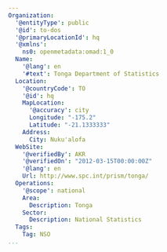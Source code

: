 ```yaml
---
Organization:
  '@entityType': public
  '@id': to-dos
  '@primaryLocationId': hq
  '@xmlns':
    ns0: openmetadata:omad:1_0
  Name:
    '@lang': en
    '#text': Tonga Department of Statistics
  Location:
    '@countryCode': TO
    '@id': hq
    MapLocation:
      '@accuracy': city
      Longitude: "-175.2"
      Latitude: "-21.1333333"
    Address:
      City: Nuku'alofa
  WebSite:
    '@verifiedBy': AKR
    '@verifiedOn': "2012-03-15T00:00:00Z"
    '@lang': en
    Url: http://www.spc.int/prism/tonga/
  Operations:
    '@scope': national
    Area:
      Description: Tonga
    Sector:
      Description: National Statistics
  Tags:
    Tag: NSO
...
```

